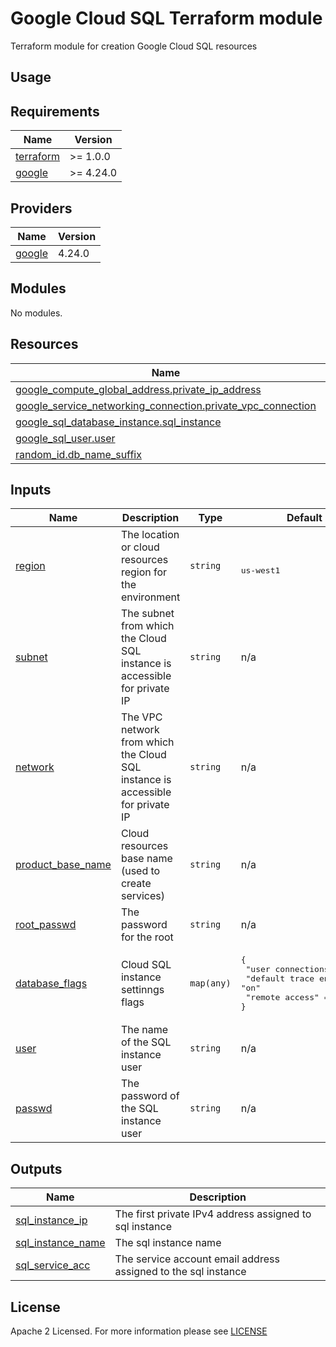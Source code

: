 # Google Cloud SQL Terraform module
Terraform module for creation Google Cloud SQL resources

## Usage

<!-- BEGIN_TF_DOCS -->
## Requirements
| Name                                                                      | Version   |
| ------------------------------------------------------------------------- | --------- |
| <a name="requirement_terraform"></a> [terraform](#requirement\_terraform) | >= 1.0.0  |
| <a name="requirement_google"></a> [google](#requirement\_google)          | >= 4.24.0 |

## Providers
| Name                                                       | Version |
| ---------------------------------------------------------- | ------- |
| <a name="provider_google"></a> [google](#provider\_google) | 4.24.0  |

## Modules
No modules.

## Resources
| Name                                                                                                                                                                        | Type     |
| --------------------------------------------------------------------------------------------------------------------------------------------------------------------------- | -------- |
| [google_compute_global_address.private_ip_address](https://registry.terraform.io/providers/hashicorp/google/latest/docs/resources/compute_global_address)                   | resource |
| [google_service_networking_connection.private_vpc_connection](https://registry.terraform.io/providers/hashicorp/google/latest/docs/resources/service_networking_connection) | resource |
| [google_sql_database_instance.sql_instance](https://registry.terraform.io/providers/hashicorp/google/latest/docs/resources/sql_database_instance)                           | resource |
| [google_sql_user.user](https://registry.terraform.io/providers/hashicorp/google/latest/docs/resources/sql_user)                                                             | resource |
| [random_id.db_name_suffix](https://registry.terraform.io/providers/hashicorp/random/latest/docs/resources/id)                                                               | resource |



## Inputs
| Name                                                                                      | Description                                                                    | Type       | Default                                                                                                                     | Required |
| ----------------------------------------------------------------------------------------- | ------------------------------------------------------------------------------ | ---------- | --------------------------------------------------------------------------------------------------------------------------- | :------: |
| <a name="input_region"></a> [region](#input\_region)                                      | The location or cloud resources region for the environment                     | `string`   | <pre><br>us-west1</pre>                                                                                                     |   yes    |
| <a name="input_subnet"></a> [subnet](#input\_subnet)                                      | The subnet from which the Cloud SQL instance is accessible for private IP      | `string`   | n/a                                                                                                                         |   yes    |
| <a name="input_network"></a> [network](#input\_network)                                   | The VPC network from which the Cloud SQL instance is accessible for private IP | `string`   | n/a                                                                                                                         |   yes    |
| <a name="input_product_base_name"></a> [product\_base\_name](#input\_product\_base\_name) | Cloud resources base name (used to create services)                            | `string`   | n/a                                                                                                                         |   yes    |
| <a name="input_root_passwd"></a> [root\_passwd](#input\_root\_passwd)                     | The password for the root                                                      | `string`   | n/a                                                                                                                         |   yes    |
| <a name="input_database_flags"></a> [database\_flags](#input\_database\_flags)            | Cloud SQL instance settinngs flags                                             | `map(any)` | <pre>{<br> "user connections"      = "15"<br> "default trace enabled" = "on"<br> "remote access"         = "off"<br>}</pre> |    no    |
| <a name="input_user"></a> [user](#input\_user)                                            | The name of the SQL instance user                                              | `string`   | n/a                                                                                                                         |   yes    |
| <a name="input_passwd"></a> [passwd](#input\_passwd)                                      | The password of the SQL instance user                                          | `string`   | n/a                                                                                                                         |   yes    |


## Outputs
| Name                                                                                        | Description                                                    |
| ------------------------------------------------------------------------------------------- | -------------------------------------------------------------- |
| <a name="output_sql_instance_ip"></a> [sql\_instance\_ip](#output\_sql\_instance\_ip)       | The first private IPv4 address assigned to sql instance        |
| <a name="output_sql_instance_name"></a> [sql\_instance\_name](#output\_sql\_instance\_name) | The sql instance name                                          |
| <a name="output_sql_service_acc"></a> [sql\_service\_acc](#output\_dp\_serverless\_secret)  | The service account email address assigned to the sql instance |

<!-- END_TF_DOCS -->

## License

Apache 2 Licensed. For more information please see [LICENSE](https://github.com/data-platform-hq/terraform-google-cloud-sql/blob/main/LICENSE)
